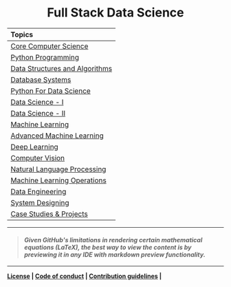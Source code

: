 <h1 align="center"> Full Stack Data Science </h1>

| Topics                                                                                           |
| :------------------------------------------------------------------------------------------------| 
| [Core Computer Science](./01%20Core%20Computer%20Science/Readme.md)     |
| [Python Programming](./02.%20Python%20Programming/Readme.md)                                     |
| [Data Structures and Algorithms](./03.%20Data%20Structures%20and%20Algorithms/Readme.md)         |
| [Database Systems](./04.%20Database%20Systems/Readme.md)                                         |
| [Python For Data Science](./05.%20Python%20for%20Data%20Science/Readme.md)                       |
| [Data Science - I](./06.%20Data_Science-I/Readme.md)                                             |
| [Data Science - II](./07.%20Data_Science-II/Readme.md)                                           |
| [Machine Learning](./08.%20Machine%20Learning/Readme.md)                                         |
| [Advanced Machine Learning](./09.%20Advanced%20Machine%20Learning/Readme.md)                     |
| [Deep Learning](./10.%20Deep%20Learning/Readme.md)                                               |
| [Computer Vision](./11.%20Computer%20Vision/Readme.md)                                           |
| [Natural Language Processing](./12.%20Natural%20Language%20Processing/Readme.md)                 |
| [Machine Learning Operations](13.%20Machine%20Learning%20Operations/Readme.md)                   |
| [Data Engineering](14.%20Data%20Engineering/Readme.md)                                           |
| [System Designing](15.%20System%20Designing/Readme.md)                                           |
| [Case Studies & Projects](./16.%20Case%20Studies/Readme.md)                                      |

---

> #### _Given GitHub's limitations in rendering certain mathematical equations (LaTeX), the best way to view the content is by previewing it in any IDE with markdown preview functionality._

---

**[License](LICENSE) | [Code of conduct](CODE_OF_CONDUCT.md) | [Contribution guidelines](CONTRIBUTING.md) |**

